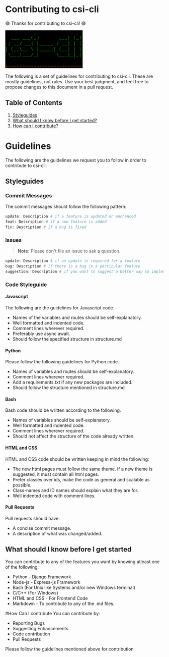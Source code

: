 # Contributing to csi-cli

:smile: Thanks for contributing to csi-cli! :smile:

![csi-cli](https://raw.githubusercontent.com/csivitu/CSI-WebApp-Template/unix/csi-cli.png)

The following is a set of guidelines for contributing to csi-cli. These are mostly guidelines, not rules. Use your best judgment, and feel free to propose changes to this document in a pull request.

## Table of Contents

1. [Styleguides](#styleguides)
2. [What should I know before I get started?](#what-should-i-know-before-i-get-started)
3. [How can I contribute?](#how-can-i-contribute)

# Guidelines
The following are the guidelines we request you to follow in order to contribute to csi-cli.

## Styleguides

### Commit Messages

The commit messages should follow the following pattern:
```bash
update: Description # if a feature is updated or enchanced
feat: Description # if a new feature is added
fix: Description # if a bug is fixed
```
### Issues

> **Note:** Please don't file an issue to ask a question.
```bash
update: Description # if an update is required for a feature
bug: Description # if there is a bug in a particular feature
suggestion: Description # if you want to suggest a better way to implement a feature
```
### Code Styleguide
#### Javascript
The following are the guidelines for Javascript code.
  - Names of the variables and routes should be self-explanatory.
  - Well formatted and indented code.
  - Comment lines wherever required.
  - Preferably use async await.
  - Should follow the specified structure in structure.md
  
#### Python
Please follow the following guidelines for Python code.
  - Names of variables and routes should be self-explanatory.
  - Comment lines wherever required.
  - Add a requirements.txt if any new packages are included.
  - Should follow the structure mentioned in structure.md
  
#### Bash
Bash code should be written according to the following.
  - Names of variables should be self-explanatory.
  - Well formatted and indented code.
  - Comment lines wherever required.
  - Should not affect the structure of the code already written.
  
#### HTML and CSS
HTML and CSS code should be written keeping in mind the following:
  - The new html pages must follow the same theme. If a new theme is suggested, it must contain all html pages.
  - Prefer classes over ids, make the code as general and scalable as possible.
  - Class-names and ID names should explain what they are for.
  - Well indented code with comment lines.

#### Pull Requests
Pull requests should have:
  - A concise commit message.
  - A description of what was changed/added.

## What should I know before I get started
You can contribute to any of the features you want by knowing atleast one of the following:

  - Python - Django Framework
  - Node-js - Express-js Framework
  - Bash (For Unix like Systems and/or new Windows terminal)
  - C/C++ (For Windows)
  - HTML and CSS - For Frontend Code
  - Markdown - To contribute to any of the .md files.
  
#How Can I contribute
You can contribute by:
  - Reporting Bugs
  - Suggesting Enhancements
  - Code contribution
  - Pull Requests

Please follow the guidelines mentioned above for contribution
